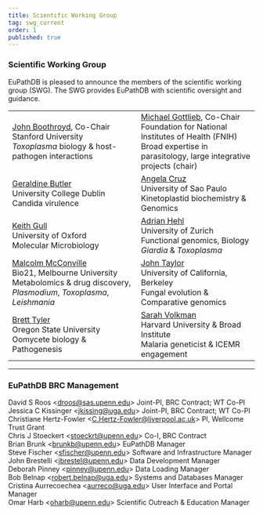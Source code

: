 ```yaml
---
title: Scientific Working Group
tag: swg_current
order: 1
published: true
---
```

<h3>Scientific Working Group</h3>
<div class="eupathdb-content">EuPathDB is pleased to announce the members of the scientific working group (SWG). The SWG provides EuPathDB with scientific oversight and guidance.
</div>

<table>
  <tbody>
    <tr>
      <td> <a href="http://med.stanford.edu/profiles/John_Boothroyd/">John Boothroyd</a>, Co-Chair<br>
        Stanford University<br>
        <em>Toxoplasma</em> biology &amp; host-pathogen interactions<br>
      </td>
      <td><a href="http://www.fnih.org/about">Michael Gottlieb</a>, Co-Chair<br>
        Foundation for National Institutes of Health (FNIH)<br>
        Broad expertise in parasitology, large integrative projects (chair)<br>
      </td>
    </tr>
    <tr>
      <td> <a href="http://www.ucd.ie/conway/research/researchers/conwayfellowsa-z/professorgeraldinebutler/">Geraldine
          Butler</a><br>
        University College Dublin<br>
        Candida virulence<br>
      </td>
      <td> <a href="http://rbp.fmrp.usp.br/?q=posbiocel/docente/angela-kaysel-cruz">Angela
          Cruz</a><br>
        University of Sao Paulo<br>
        Kinetoplastid biochemistry &amp; Genomics<br>
      </td>
    </tr>
    <tr>
      <td> <a href="http://users.path.ox.ac.uk/%7Ekgull/members.html">Keith
          Gull</a><br>
        University of Oxford<br>
        Molecular Microbiology<br>
      </td>
      <td> <a href="https://www.paras.uzh.ch/de/research/molecular.html">Adrian Hehl</a><br>
        University of Zurich<br>
        Functional genomics, Biology <em>Giardia</em> &amp; <em>Toxoplasma</em><br>
      </td>
    </tr>
    <tr>
      <td> <a href="http://www.bio21.unimelb.edu.au/group-leaders/bio-chemistry/malcolm-mcconville">Malcolm
          McConville</a><br>
        Bio21, Melbourne University<br>
        Metabolomics &amp; drug discovery, <em>Plasmodium</em>, <em>Toxoplasma</em>,
        <em>Leishmania </em><br>
      </td>
      <td> <a href="http://taylorlab.berkeley.edu/">John Taylor</a><br>
        University of California, Berkeley<br>
        Fungal evolution &amp; Comparative genomics<br>
      </td>
    </tr>
    <tr>
      <td> <a href="http://bpp.oregonstate.edu/tyler">Brett Tyler</a><br>
        Oregon State University<br>
        Oomycete biology &amp; Pathogenesis<br>
      </td>
      <td> <a href="https://www.hsph.harvard.edu/sarah-volkman/">Sarah
          Volkman</a><br>
        Harvard University &amp; Broad Institute<br>
        Malaria geneticist &amp; ICEMR engagement<br>
      </td>
    </tr>
    <tr>
    </tr>
  </tbody>
</table>

<hr/>

<h3>EuPathDB BRC Management</h3>
<div class="eupathdb-content">
David S Roos &lt;<a href="mailto:droos@sas.upenn.edu">droos@sas.upenn.edu</a>&gt;
Joint-PI, BRC Contract; WT Co-PI<br>
Jessica C Kissinger &lt;<a href="mailto:jkissing@uga.edu">jkissing@uga.edu</a>&gt;
Joint-PI, BRC Contract; WT Co-PI <br>
Christiane Hertz-Fowler &lt;<a href="mailto:C.Hertz-Fowler@liverpool.ac.uk">C.Hertz-Fowler@liverpool.ac.uk</a>&gt;
PI, Wellcome Trust Grant<br>
Chris J Stoeckert &lt;<a href="mailto:stoeckrt@upenn.edu">stoeckrt@upenn.edu</a>&gt;
Co-I, BRC Contract<br>
Brian Brunk &lt;<a href="mailto:brunkb@upenn.edu">brunkb@upenn.edu</a>&gt;
EuPathDB Manager<br>
Steve Fischer &lt;<a href="mailto:sfischer@upenn.edu">sfischer@upenn.edu</a>&gt;
Software and Infrastructure Manager<br>
John Brestelli &lt;<a href="mailto:jbrestel@upenn.edu">jbrestel@upenn.edu</a>&gt;
Data Development Manager<br>
Deborah Pinney &lt;<a href="mailto:pinney@upenn.edu">pinney@upenn.edu</a>&gt;
Data Loading Manager<br>
Bob Belnap &lt;<a href="mailto:robert.belnap@uga.edu">robert.belnap@uga.edu</a>&gt;
Systems and Databases Manager<br>
Cristina Aurrecoechea &lt;<a href="mailto:aurreco@uga.edu">aurreco@uga.edu</a>&gt;
User Interface and Portal Manager<br>
Omar Harb &lt;<a href="mailto:oharb@upenn.edu">oharb@upenn.edu</a>&gt;
Scientific Outreach &amp; Education Manager<br>
</div>

